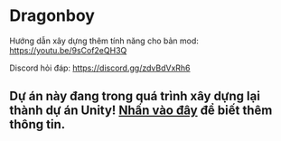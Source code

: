 # Dragonboy

Hướng dẫn xây dựng thêm tính năng cho bản mod: https://youtu.be/9sCof2eQH3Q

Discord hỏi đáp: https://discord.gg/zdvBdVxRh6

## Dự án này đang trong quá trình xây dựng lại thành dự án Unity! [Nhấn vào đây](../../tree/Unity-project) để biết thêm thông tin.